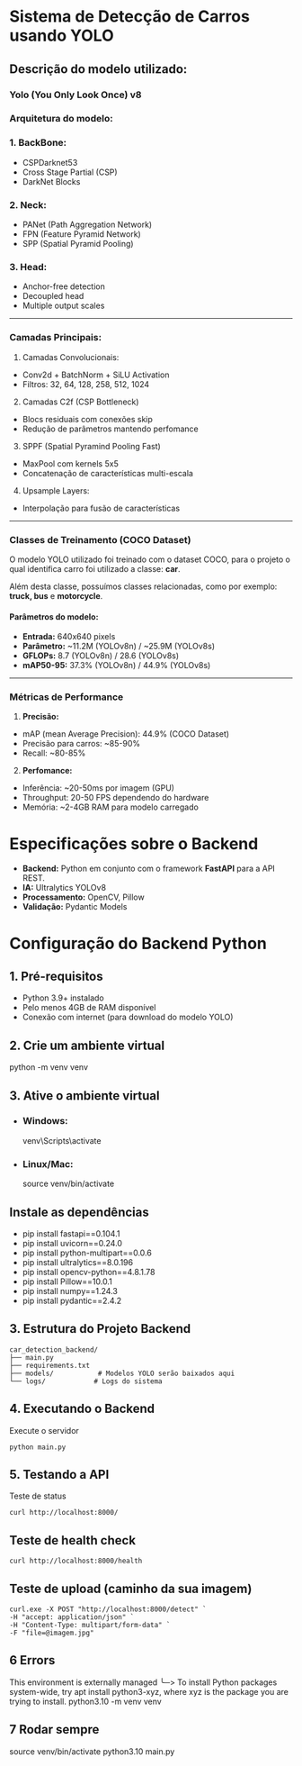 # Sistema de Detecção de Carros usando YOLO

## Descrição do modelo utilizado:

### Yolo (You Only Look Once) v8

### Arquitetura do modelo:

### 1. BackBone:

- CSPDarknet53
- Cross Stage Partial (CSP)
- DarkNet Blocks

### 2. Neck:

- PANet (Path Aggregation Network)
- FPN (Feature Pyramid Network)
- SPP (Spatial Pyramid Pooling)

### 3. Head:

- Anchor-free detection
- Decoupled head
- Multiple output scales

---

### Camadas Principais:

1. Camadas Convolucionais:

- Conv2d + BatchNorm + SiLU Activation
- Filtros: 32, 64, 128, 258, 512, 1024

2. Camadas C2f (CSP Bottleneck)

- Blocs residuais com conexões skip
- Redução de parâmetros mantendo perfomance

3. SPPF (Spatial Pyramind Pooling Fast)

- MaxPool com kernels 5x5
- Concatenação de características multi-escala

4. Upsample Layers:

- Interpolação para fusão de características

---

### Classes de Treinamento (COCO Dataset)

O modelo YOLO utilizado foi treinado com o dataset COCO, para o projeto o qual identifica carro foi utilizado
a classe: **car**.

Além desta classe, possuímos classes relacionadas, como por exemplo: **truck, bus** e **motorcycle**.

#### Parâmetros do modelo:

- **Entrada:** 640x640 pixels
- **Parâmetro:** ~11.2M (YOLOv8n) / ~25.9M (YOLOv8s)
- **GFLOPs:** 8.7 (YOLOv8n) / 28.6 (YOLOv8s)
- **mAP50-95:** 37.3% (YOLOv8n) / 44.9% (YOLOv8s)

---

### Métricas de Performance

1. **Precisão:**

- mAP (mean Average Precision): 44.9% (COCO Dataset)
- Precisão para carros: ~85-90%
- Recall: ~80-85%

2. **Perfomance:**

- Inferência: ~20-50ms por imagem (GPU)
- Throughput: 20-50 FPS dependendo do hardware
- Memória: ~2-4GB RAM para modelo carregado

# Especificações sobre o Backend

- **Backend:** Python em conjunto com o framework **FastAPI** para a API REST.
- **IA:** Ultralytics YOLOv8
- **Processamento:** OpenCV, Pillow
- **Validação:** Pydantic Models

# Configuração do Backend Python

## 1. Pré-requisitos

- Python 3.9+ instalado
- Pelo menos 4GB de RAM disponível
- Conexão com internet (para download do modelo YOLO)

## 2. Crie um ambiente virtual

python -m venv venv

## 3. Ative o ambiente virtual

- ### Windows:

  venv\Scripts\activate

- ### Linux/Mac:
  source venv/bin/activate

## Instale as dependências

- pip install fastapi==0.104.1
- pip install uvicorn==0.24.0
- pip install python-multipart==0.0.6
- pip install ultralytics==8.0.196
- pip install opencv-python==4.8.1.78
- pip install Pillow==10.0.1
- pip install numpy==1.24.3
- pip install pydantic==2.4.2

## 3. Estrutura do Projeto Backend

```
car_detection_backend/
├── main.py
├── requirements.txt
├── models/           # Modelos YOLO serão baixados aqui
└── logs/            # Logs do sistema
```

## 4. Executando o Backend

Execute o servidor

```
python main.py
```

## 5. Testando a API

Teste de status

```
curl http://localhost:8000/
```

## Teste de health check

```
curl http://localhost:8000/health
```

## Teste de upload (caminho da sua imagem)

```
curl.exe -X POST "http://localhost:8000/detect" `
-H "accept: application/json" `
-H "Content-Type: multipart/form-data" `
-F "file=@imagem.jpg"
```

## 6 Errors

This environment is externally managed
╰─> To install Python packages system-wide, try apt install
python3-xyz, where xyz is the package you are trying to
install.
python3.10 -m venv venv

## 7 Rodar sempre

source venv/bin/activate
python3.10 main.py
